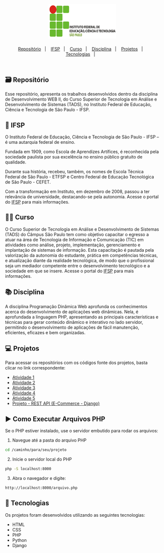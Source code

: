  <h1 align="center">
  <a href="https://spo.ifsp.edu.br/">
     <img alt="Logo IFSP" title="Logo IFSP" src="https://github.com/Karimangfn/Karimangfn/blob/main/Images/logoIFSP.png" width="220px"/>
  </a>
 </h1>

<p align="center">
  <a href="#">Repositório</a>&nbsp;&nbsp;&nbsp;|&nbsp;&nbsp;&nbsp;
  <a href="#-ifsp">IFSP</a>&nbsp;&nbsp;&nbsp;|&nbsp;&nbsp;&nbsp;
  <a href="#-curso">Curso</a>&nbsp;&nbsp;&nbsp;|&nbsp;&nbsp;&nbsp;
  <a href="#-disciplina">Disciplina</a>&nbsp;&nbsp;&nbsp;|&nbsp;&nbsp;&nbsp;
  <a href="#-projetos">Projetos</a>&nbsp;&nbsp;&nbsp;|&nbsp;&nbsp;&nbsp;
  <a href="#-tecnologias">Tecnologias</a>&nbsp;&nbsp;&nbsp;|&nbsp;&nbsp;&nbsp;
 </p>
 
 <br>

## 🗃️ Repositório

Esse repositório, apresenta os trabalhos desenvolvidos dentro da disciplina de Desenvolvimento WEB II, do Curso Superior de Tecnologia em Análise e Desenvolvimento de Sistemas (TADS), no Instituto Federal de Educação, Ciência e Tecnologia de São Paulo - IFSP.

## 🏫 IFSP

O Instituto Federal de Educação, Ciência e Tecnologia de São Paulo - IFSP – é uma autarquia federal de ensino.

Fundada em 1909, como Escola de Aprendizes Artífices, é reconhecida pela sociedade paulista por sua excelência no ensino público gratuito de qualidade.

Durante sua história, recebeu, também, os nomes de Escola Técnica Federal de São Paulo - ETFSP e Centro Federal de Educação Tecnológica de São Paulo - CEFET. 

Com a transformação em Instituto, em dezembro de 2008, passou a ter relevância de universidade, destacando-se pela autonomia. Acesse o portal do [IFSP](https://spo.ifsp.edu.br/) para mais informações.

## 👨‍💻 Curso

O Curso Superior de Tecnologia em Análise e Desenvolvimento de Sistemas (TADS) do Câmpus São Paulo tem como objetivo capacitar o egresso a atuar na área de Tecnologia de Informação e Comunicação (TIC) em atividades como análise, projeto, implementação, gerenciamento e implantação de sistemas de informação. Esta capacitação é pautada pela valorização da autonomia do estudante, prática em competências técnicas, e atualização diante da realidade tecnológica, de modo que o profissional seja um mediador competente entre o desenvolvimento tecnológico e a sociedade em que se insere. Acesse o portal do [IFSP](https://spo.ifsp.edu.br/tads) para mais informações.

## 📚 Disciplina

A disciplina Programação Dinâmica Web aprofunda os conhecimentos acerca do desenvolvimento de aplicações web dinâmicas. Nela, é aprofundada a linguagem PHP, apresentando as principais características e técnicas para gerar conteúdo dinâmico e interativo no lado servidor, permitindo o desenvolvimento de aplicações de fácil manutenção, eficientes, eficazes e bem organizadas.

## 💻 Projetos

Para acessar os repositórios com os códigos fonte dos projetos, basta clicar no link correspondente:

- [Atividade 1](https://github.com/Karimangfn/Programacao-Dinamica-Web-IFSP/tree/main/Atividades/Atividade%201)
- [Atividade 2](https://github.com/Karimangfn/Programacao-Dinamica-Web-IFSP/tree/main/Atividades/Atividade%202)
- [Atividade 3](https://github.com/Karimangfn/Programacao-Dinamica-Web-IFSP/tree/main/Atividades/Atividade%203)
- [Atividade 4](https://github.com/Karimangfn/Programacao-Dinamica-Web-IFSP/tree/main/Atividades/Atividade%204)
- [Atividade 5](https://github.com/Karimangfn/Programacao-Dinamica-Web-IFSP/tree/main/Atividades/Atividade%205)
- [Projeto - REST API (E-Commerce - Django)](https://github.com/Karimangfn/Programacao-Dinamica-Web-IFSP/tree/main/Projeto%20-%20REST%20API%20(E-Commerce%20-%20Django))
</p>

## ▶️ Como Executar Arquivos PHP  

Se o PHP estiver instalado, use o servidor embutido para rodar os arquivos:  

1. Navegue até a pasta do arquivo PHP  
```bash
cd /caminho/para/seu/projeto
```

2. Inicie o servidor local do PHP
```sh
php -S localhost:8000
```

3. Abra o navegador e digite:
```sh
http://localhost:8000/arquivo.php
```
    
## 🚀 Tecnologias

Os projetos foram desenvolvidos utilizando as seguintes tecnologias:

- HTML
- CSS
- PHP
- Python
- Django
